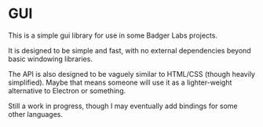 # GUI

This is a simple gui library for use in some Badger Labs projects.

It is designed to be simple and fast, with no external dependencies beyond basic windowing libraries.

The API is also designed to be vaguely similar to HTML/CSS (though heavily simplified). Maybe that means someone will use it as a lighter-weight alternative to Electron or something.


Still a work in progress, though I may eventually add bindings for some other languages.
